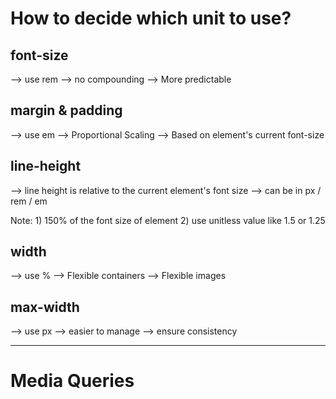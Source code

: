 # How to decide which unit to use?

## font-size

--> use rem
--> no compounding
--> More predictable

## margin & padding

--> use em
--> Proportional Scaling
--> Based on element's current font-size

## line-height

--> line height is relative to the current element's font size
--> can be in px / rem / em

Note: 1) 150% of the font size of element 2) use unitless value like 1.5 or 1.25

## width

--> use %
--> Flexible containers
--> Flexible images

## max-width

--> use px
--> easier to manage
--> ensure consistency

---

# Media Queries
